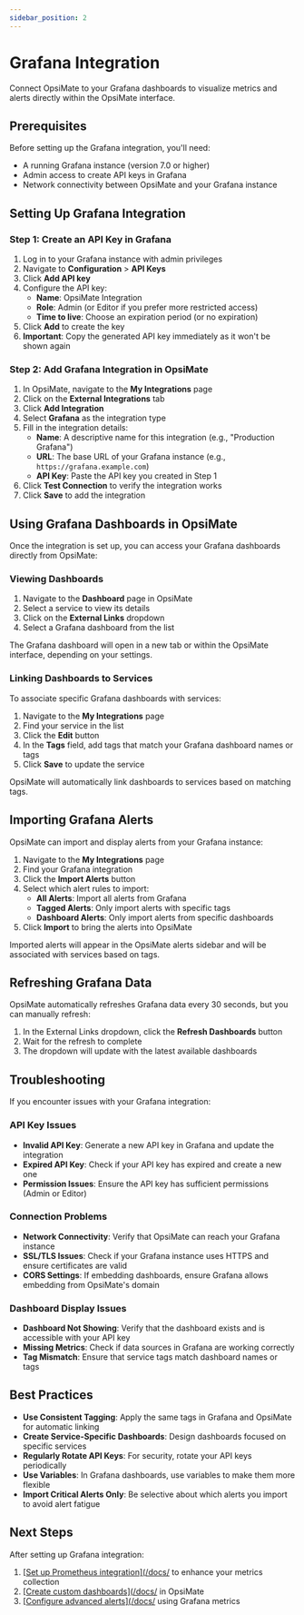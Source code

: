 ```yaml
---
sidebar_position: 2
---
```


# Grafana Integration

Connect OpsiMate to your Grafana dashboards to visualize metrics and alerts directly within the OpsiMate interface.

## Prerequisites

Before setting up the Grafana integration, you'll need:

- A running Grafana instance (version 7.0 or higher)
- Admin access to create API keys in Grafana
- Network connectivity between OpsiMate and your Grafana instance

## Setting Up Grafana Integration

### Step 1: Create an API Key in Grafana

1. Log in to your Grafana instance with admin privileges
2. Navigate to **Configuration** > **API Keys**
3. Click **Add API key**
4. Configure the API key:
   - **Name**: OpsiMate Integration
   - **Role**: Admin (or Editor if you prefer more restricted access)
   - **Time to live**: Choose an expiration period (or no expiration)
5. Click **Add** to create the key
6. **Important**: Copy the generated API key immediately as it won't be shown again

<!-- Image placeholder: Creating a Grafana API key -->

### Step 2: Add Grafana Integration in OpsiMate

1. In OpsiMate, navigate to the **My Integrations** page
2. Click on the **External Integrations** tab
3. Click **Add Integration**
4. Select **Grafana** as the integration type
5. Fill in the integration details:
   - **Name**: A descriptive name for this integration (e.g., "Production Grafana")
   - **URL**: The base URL of your Grafana instance (e.g., `https://grafana.example.com`)
   - **API Key**: Paste the API key you created in Step 1
6. Click **Test Connection** to verify the integration works
7. Click **Save** to add the integration

<!-- Image placeholder: Adding Grafana integration in OpsiMate -->

## Using Grafana Dashboards in OpsiMate

Once the integration is set up, you can access your Grafana dashboards directly from OpsiMate:

### Viewing Dashboards

1. Navigate to the **Dashboard** page in OpsiMate
2. Select a service to view its details
3. Click on the **External Links** dropdown
4. Select a Grafana dashboard from the list

<!-- Image placeholder: External links dropdown with Grafana dashboards -->

The Grafana dashboard will open in a new tab or within the OpsiMate interface, depending on your settings.

### Linking Dashboards to Services

To associate specific Grafana dashboards with services:

1. Navigate to the **My Integrations** page
2. Find your service in the list
3. Click the **Edit** button
4. In the **Tags** field, add tags that match your Grafana dashboard names or tags
5. Click **Save** to update the service

OpsiMate will automatically link dashboards to services based on matching tags.

## Importing Grafana Alerts

OpsiMate can import and display alerts from your Grafana instance:

1. Navigate to the **My Integrations** page
2. Find your Grafana integration
3. Click the **Import Alerts** button
4. Select which alert rules to import:
   - **All Alerts**: Import all alerts from Grafana
   - **Tagged Alerts**: Only import alerts with specific tags
   - **Dashboard Alerts**: Only import alerts from specific dashboards
5. Click **Import** to bring the alerts into OpsiMate

<!-- Image placeholder: Importing alerts from Grafana -->

Imported alerts will appear in the OpsiMate alerts sidebar and will be associated with services based on tags.

## Refreshing Grafana Data

OpsiMate automatically refreshes Grafana data every 30 seconds, but you can manually refresh:

1. In the External Links dropdown, click the **Refresh Dashboards** button
2. Wait for the refresh to complete
3. The dropdown will update with the latest available dashboards

## Troubleshooting

If you encounter issues with your Grafana integration:

### API Key Issues

- **Invalid API Key**: Generate a new API key in Grafana and update the integration
- **Expired API Key**: Check if your API key has expired and create a new one
- **Permission Issues**: Ensure the API key has sufficient permissions (Admin or Editor)

### Connection Problems

- **Network Connectivity**: Verify that OpsiMate can reach your Grafana instance
- **SSL/TLS Issues**: Check if your Grafana instance uses HTTPS and ensure certificates are valid
- **CORS Settings**: If embedding dashboards, ensure Grafana allows embedding from OpsiMate's domain

### Dashboard Display Issues

- **Dashboard Not Showing**: Verify that the dashboard exists and is accessible with your API key
- **Missing Metrics**: Check if data sources in Grafana are working correctly
- **Tag Mismatch**: Ensure that service tags match dashboard names or tags

## Best Practices

- **Use Consistent Tagging**: Apply the same tags in Grafana and OpsiMate for automatic linking
- **Create Service-Specific Dashboards**: Design dashboards focused on specific services
- **Regularly Rotate API Keys**: For security, rotate your API keys periodically
- **Use Variables**: In Grafana dashboards, use variables to make them more flexible
- **Import Critical Alerts Only**: Be selective about which alerts you import to avoid alert fatigue

## Next Steps

After setting up Grafana integration:

1. [[Set up Prometheus integration](/docs/](/integrations/prometheus) to enhance your metrics collection
2. [[Create custom dashboards](/docs/](/dashboards/creating-dashboards) in OpsiMate
3. [[Configure advanced alerts](/docs/](/monitoring/setting-up-alerts) using Grafana metrics
